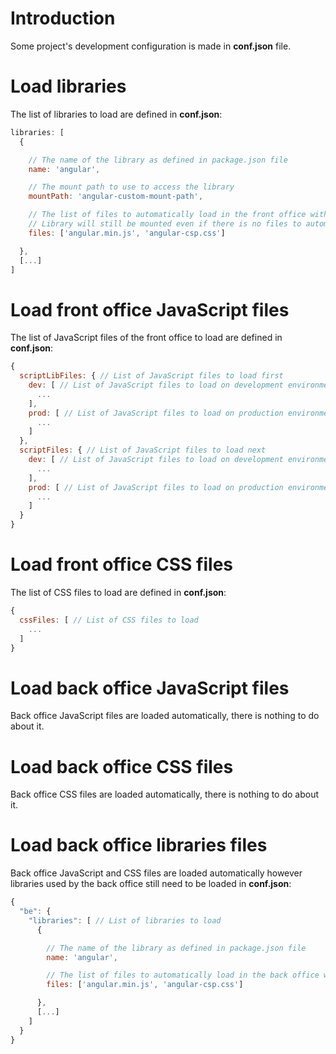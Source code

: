 # Introduction

Some project's development configuration is made in **conf.json** file.

# Load libraries

The list of libraries to load are defined in **conf.json**:

```js
libraries: [
  {

    // The name of the library as defined in package.json file
    name: 'angular',

    // The mount path to use to access the library
    mountPath: 'angular-custom-mount-path',

    // The list of files to automatically load in the front office with paths relative to the library directory
    // Library will still be mounted even if there is no files to automatically load in the front office
    files: ['angular.min.js', 'angular-csp.css']

  },
  [...]
]
```

# Load front office JavaScript files

The list of JavaScript files of the front office to load are defined in **conf.json**:

```js
{
  scriptLibFiles: { // List of JavaScript files to load first
    dev: [ // List of JavaScript files to load on development environment
      ...
    ],
    prod: [ // List of JavaScript files to load on production environment
      ...
    ]
  },
  scriptFiles: { // List of JavaScript files to load next
    dev: [ // List of JavaScript files to load on development environment
      ...
    ],
    prod: [ // List of JavaScript files to load on production environment
      ...
    ]
  }
}
```

# Load front office CSS files

The list of CSS files to load are defined in **conf.json**:

```js
{
  cssFiles: [ // List of CSS files to load
    ...
  ]
}
```

# Load back office JavaScript files

Back office JavaScript files are loaded automatically, there is nothing to do about it.

# Load back office CSS files

Back office CSS files are loaded automatically, there is nothing to do about it.

# Load back office libraries files

Back office JavaScript and CSS files are loaded automatically however libraries used by the back office still need to be loaded in **conf.json**:

```js
{
  "be": {
    "libraries": [ // List of libraries to load
      {

        // The name of the library as defined in package.json file
        name: 'angular',

        // The list of files to automatically load in the back office with paths relative to the library directory
        files: ['angular.min.js', 'angular-csp.css']

      },
      [...]
    ]
  }
}
```
